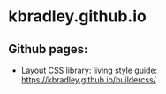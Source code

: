 # kbradley.github.io

## Github pages:
* Layout CSS library: living style guide:<br>
https://kbradley.github.io/buildercss/
